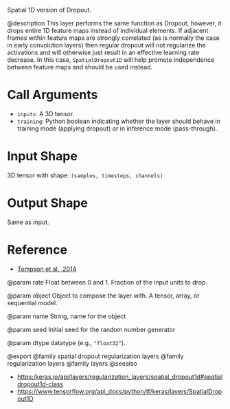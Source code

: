 Spatial 1D version of Dropout.

@description
This layer performs the same function as Dropout, however, it drops
entire 1D feature maps instead of individual elements. If adjacent frames
within feature maps are strongly correlated (as is normally the case in
early convolution layers) then regular dropout will not regularize the
activations and will otherwise just result in an effective learning rate
decrease. In this case, `SpatialDropout1D` will help promote independence
between feature maps and should be used instead.

# Call Arguments
- `inputs`: A 3D tensor.
- `training`: Python boolean indicating whether the layer
    should behave in training mode (applying dropout)
    or in inference mode (pass-through).

# Input Shape
3D tensor with shape: `(samples, timesteps, channels)`

# Output Shape
Same as input.

# Reference
- [Tompson et al., 2014](https://arxiv.org/abs/1411.4280)

@param rate
Float between 0 and 1. Fraction of the input units to drop.

@param object
Object to compose the layer with. A tensor, array, or sequential model.

@param name
String, name for the object

@param seed
Initial seed for the random number generator

@param dtype
datatype (e.g., `"float32"`).

@export
@family spatial dropout regularization layers
@family regularization layers
@family layers
@seealso
+ <https:/keras.io/api/layers/regularization_layers/spatial_dropout1d#spatialdropout1d-class>
+ <https://www.tensorflow.org/api_docs/python/tf/keras/layers/SpatialDropout1D>
